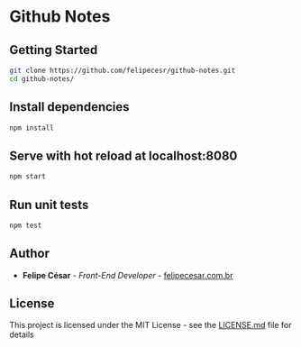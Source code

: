 # Github Notes

## Getting Started

```sh
git clone https://github.com/felipecesr/github-notes.git
cd github-notes/
```

## Install dependencies

```sh
npm install
```

## Serve with hot reload at localhost:8080
```sh
npm start
```

## Run unit tests

```sh
npm test
```

## Author

* **Felipe César** - *Front-End Developer* - [felipecesar.com.br](https://felipecesar.com.br)

## License

This project is licensed under the MIT License - see the [LICENSE.md](LICENSE.md) file for details
